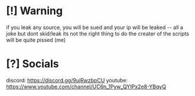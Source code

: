# [!] Warning

if you leak any source, you will be sued and your ip will be leaked -- all a joke
but dont skid/leak its not the right thing to do the creater of the scripts will be quite pissed (me)

# [?] Socials

discord: https://discord.gg/9ujRwzbpCU
youtube: https://www.youtube.com/channel/UC6n_1Pyw_QYIPx2e8-YBqyQ
